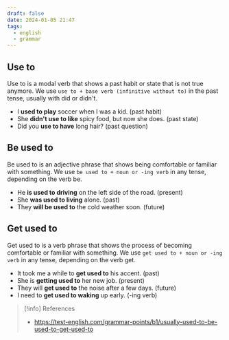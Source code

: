 ```yaml
---
draft: false
date: 2024-01-05 21:47
tags:
  - english
  - grammar
---
```

## Use to
Use to is a modal verb that shows a past habit or state that is not true anymore. We use `use to + base verb (infinitive without to)` in the past tense, usually with did or didn't.
- I **used to play** soccer when I was a kid. (past habit)
- She **didn't use to like** spicy food, but now she does. (past state)
- Did you **use to have** long hair? (past question)

## Be used to
Be used to is an adjective phrase that shows being comfortable or familiar with something. We use `be used to + noun or -ing verb` in any tense, depending on the verb be.
- He **is used to driving** on the left side of the road. (present)
- She **was used to living** alone. (past)
- They **will be used to** the cold weather soon. (future)

## Get used to
Get used to is a verb phrase that shows the process of becoming comfortable or familiar with something. We use `get used to + noun or -ing verb` in any tense, depending on the verb get.
- It took me a while to **get used to** his accent. (past)
- She is **getting used to** her new job. (present)
- They will **get used to** the noise after a few days. (future)
- I need to **get used to waking** up early. (-ing verb)


> [!info] References
> - https://test-english.com/grammar-points/b1/usually-used-to-be-used-to-get-used-to
